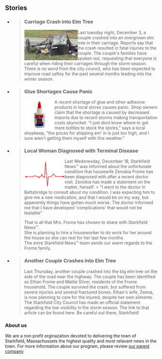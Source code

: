 <!--# Starkfield <img src="assets/newspaper.png" alt="news" height="40"/><sup>™</sup>

Welcome to the official Starkfield NEWS page.

---
-->

## Stories

- > ### **Carriage Crash into Elm Tree**
  >
  > <img src="assets/crash.jpg" alt="carriage crash" height="100" align="left" class="stories" />  
  > Last tuesday night, December 3, a couple crashed into an overgrown elm tree in their carriage.  
  > Reports say that the crash resulted in fatal injuries to the couple.  
  > The couple's families have spoken out, requesting that everyone is careful when riding their carriages through the storm season.  
  > There is no word from the city council, who has been expected to improve road saftey for the past several months leading into the winter season.

- > ### **Glue Shortages Cause Panic**
  >
  > <img src="assets/gluebottle.png" alt="gluebottle" height="100" align="left" />  
  > A recent shortage of glue and other adhesive products in local stores causes panic.  
  > Shop owners claim that the shortage is caused by decreased imports due to recent storms making transportation costs skyrocket.  
  > "I just dont know where to get more bottles to stock the stores," says a local shopkeep, "the prices for shipping em' in is just too high, and I sure aren't getting them myself with this weather."

- > ### **Local Woman Diagnosed with Terminal Disease**
  >
  > <img src="assets/heart-rate.svg" alt="heart beat" height="100" align="left" />
  > Last Wedsnesday, December 18, Starkfield News™ was informed about the unfortunate condition that housewife Zenobia Frome has been diagnosed with after a recent doctor visit.  
  > Zenobia has made a statement on the matter, herself:
  > > "I went to the doctor in Bettsbridge to consult about my condition. I was expecting him to give me a new medication,                and that I would be on my way, but apperently things have gotten much worse. The doctor informed me that I have developed 'complications' that would not be teatable"
  >
  > That is all that Mrs. Frome has chosen to share with Starkfield News™.  
  > She is planning to hire a houseworker to do work for her around the house so she can rest for her last few months.  
  > The enire Starkfield News™ team sends our warm regards to the Frome family.

- > ### **Another Couple Crashes into Elm Tree**
  >
  > Last Thursday, another couple crashed into the big elm tree on the side of the road near the highway.
  > The couple has been identified as Ethan Frome and Mattie Silver, residents of the Frome household.
  > The couple survived the crash, but suffered from severe injuries and several fractured bones.
  > Ethan's wife, Zeena, is now planning to care for the injured, despite her own ailments.
  > The Starkfield City Council has made an official statement regarding the low visibility in the storm season.
  > The link to that article can be found here. Be careful out there, Starkfield!

### About us

We are a non profit orginazation devoted to delivering the town of Starkfield, Massachussets the highest quality and most relavant news in the town. For more information about our program, please review [our parent company](https://www.youtube.com/watch?v=dQw4w9WgXcQ)

